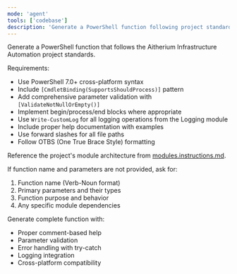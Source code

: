 ```yaml
---
mode: 'agent'
tools: ['codebase']
description: 'Generate a PowerShell function following project standards'
---
```


Generate a PowerShell function that follows the Aitherium Infrastructure Automation project standards.

Requirements:
- Use PowerShell 7.0+ cross-platform syntax
- Include `[CmdletBinding(SupportsShouldProcess)]` pattern
- Add comprehensive parameter validation with `[ValidateNotNullOrEmpty()]`
- Implement begin/process/end blocks where appropriate
- Use `Write-CustomLog` for all logging operations from the Logging module
- Include proper help documentation with examples
- Use forward slashes for all file paths
- Follow OTBS (One True Brace Style) formatting

Reference the project's module architecture from [modules.instructions.md](../instructions/modules.instructions.md).

If function name and parameters are not provided, ask for:
1. Function name (Verb-Noun format)
2. Primary parameters and their types
3. Function purpose and behavior
4. Any specific module dependencies

Generate complete function with:
- Proper comment-based help
- Parameter validation
- Error handling with try-catch
- Logging integration
- Cross-platform compatibility
